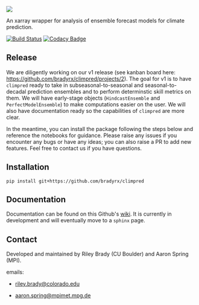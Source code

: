 ![](https://i.imgur.com/HPOdOsR.png)

An xarray wrapper for analysis of ensemble forecast models for climate prediction.

[![Build Status](https://travis-ci.org/bradyrx/climpred.svg?branch=master)](https://travis-ci.org/bradyrx/climpred)
[![Codacy Badge](https://api.codacy.com/project/badge/Grade/a532752e9e814c6e895694463f307cd9)](https://www.codacy.com/app/bradyrx/climpred?utm_source=github.com&amp;utm_medium=referral&amp;utm_content=bradyrx/climpred&amp;utm_campaign=Badge_Grade)

## Release

We are diligently working on our v1 release (see kanban board here: https://github.com/bradyrx/climpred/projects/2). The goal for v1 is to have `climpred` ready to take in subseasonal-to-seasonal and seasonal-to-decadal prediction ensembles and to perform determinstic skill metrics on them. We will have early-stage objects (`HindcastEnsemble` and `PerfectModelEnsemble`) to make computations easier on the user. We will also have documentation ready so the capabilities of `climpred` are more clear.

In the meantime, you can install the package following the steps below and reference the notebooks for guidance. Please raise any issues if you encounter any bugs or have any ideas; you can also raise a PR to add new features. Feel free to contact us if you have questions.

## Installation
```shell
pip install git+https://github.com/bradyrx/climpred
```

## Documentation

Documentation can be found on this Github's [wiki](https://github.com/bradyrx/climpred/wiki). It is currently in development and will eventually move to a `sphinx` page.

## Contact
Developed and maintained by Riley Brady (CU Boulder) and Aaron Spring (MPI).

emails: 

* riley.brady@colorado.edu

* aaron.spring@mpimet.mpg.de
